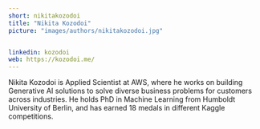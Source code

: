 ```yaml
---
short: nikitakozodoi
title: "Nikita Kozodoi"
picture: "images/authors/nikitakozodoi.jpg"


linkedin: kozodoi
web: https://kozodoi.me/
---
```


Nikita Kozodoi is Applied Scientist at AWS, where he works on building Generative AI solutions to solve diverse business problems for customers across industries. He holds PhD in Machine Learning from Humboldt University of Berlin, and has earned 18 medals in different Kaggle competitions.
